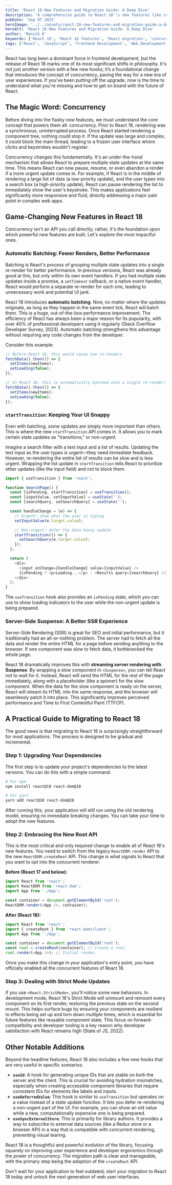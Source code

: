 ```yaml
---
title: 'React 18 New Features and Migration Guide: A Deep Dive'
description: 'A comprehensive guide to React 18''s new features like concurrency, automatic batching, and transitions. Learn how to migrate your app with our step-by-step guide.'
pubDate: 'Sep 07 2025'
heroImage: '../../assets/react-18-new-features-and-migration-guide-a-deep-dive.jpg'
heroAlt: 'React 18 New Features and Migration Guide: A Deep Dive'
author: 'Manish K'
keywords: ['React 18', 'React 18 features', 'React migration', 'concurrent rendering', 'automatic batching', 'useTransition', 'createRoot', 'React update']
tags: ['React', 'JavaScript', 'Frontend Development', 'Web Development', 'Tutorial']
---
```

React has long been a dominant force in frontend development, but the release of React 18 marks one of its most significant shifts in philosophy. It's not just another version with a few new hooks; it’s a foundational change that introduces the concept of concurrency, paving the way for a new era of user experiences. If you've been putting off the upgrade, now is the time to understand what you're missing and how to get on board with the future of React.

## The Magic Word: Concurrency

Before diving into the flashy new features, we must understand the core concept that powers them all: concurrency. Prior to React 18, rendering was a synchronous, uninterrupted process. Once React started rendering a component tree, nothing could stop it. If the update was large and complex, it could block the main thread, leading to a frozen user interface where clicks and keystrokes wouldn't register.

Concurrency changes this fundamentally. It's an under-the-hood mechanism that allows React to prepare multiple state updates at the same time. This means React can now pause, resume, or even abandon a render if a more urgent update comes in. For example, if React is in the middle of rendering a large list of data (a low-priority update), and the user types into a search box (a high-priority update), React can pause rendering the list to immediately show the user's keystroke. This makes applications feel significantly more responsive and fluid, directly addressing a major pain point in complex web apps.

## Game-Changing New Features in React 18

Concurrency isn't an API you call directly; rather, it's the foundation upon which powerful new features are built. Let's explore the most impactful ones.

### Automatic Batching: Fewer Renders, Better Performance

Batching is React's process of grouping multiple state updates into a single re-render for better performance. In previous versions, React was already good at this, but only within its own event handlers. If you had multiple state updates inside a promise, a `setTimeout` callback, or a native event handler, React would perform a separate re-render for each one, leading to unnecessary work and potential UI jank.

React 18 introduces **automatic batching**. Now, no matter where the updates originate, as long as they happen in the same event tick, React will batch them. This is a huge, out-of-the-box performance improvement. The efficiency of React has always been a major reason for its popularity, with over 40% of professional developers using it regularly (Stack Overflow Developer Survey, 2023). Automatic batching strengthens this advantage without requiring any code changes from the developer.

Consider this example:

```javascript
// Before React 18, this would cause two re-renders
fetchData().then(() => {
  setItems(newItems);
  setLoading(false);
});

// In React 18, this is automatically batched into a single re-render!
fetchData().then(() => {
  setItems(newItems);
  setLoading(false);
});
```

### `startTransition`: Keeping Your UI Snappy

Even with batching, some updates are simply more important than others. This is where the new `startTransition` API comes in. It allows you to mark certain state updates as "transitions," or non-urgent.

Imagine a search filter with a text input and a list of results. Updating the text input as the user types is urgent—they need immediate feedback. However, re-rendering the entire list of results can be slow and is less urgent. Wrapping the list update in `startTransition` tells React to prioritize other updates (like the input field) and not to block them.

```javascript
import { useTransition } from 'react';

function SearchPage() {
  const [isPending, startTransition] = useTransition();
  const [inputValue, setInputValue] = useState('');
  const [searchQuery, setSearchQuery] = useState('');

  const handleChange = (e) => {
    // Urgent: show what the user is typing
    setInputValue(e.target.value);

    // Non-urgent: defer the data-heavy update
    startTransition(() => {
      setSearchQuery(e.target.value);
    });
  };

  return (
    <div>
      <input onChange={handleChange} value={inputValue} />
      {isPending ? <p>Loading...</p> : <Results query={searchQuery} />}
    </div>
  );
}
```

The `useTransition` hook also provides an `isPending` state, which you can use to show loading indicators to the user while the non-urgent update is being prepared.

### Server-Side Suspense: A Better SSR Experience

Server-Side Rendering (SSR) is great for SEO and initial performance, but it traditionally had an all-or-nothing problem. The server had to fetch all the data and render the entire HTML for a page before sending anything to the browser. If one component was slow to fetch data, it bottlenecked the whole page.

React 18 dramatically improves this with **streaming server rendering with Suspense**. By wrapping a slow component in `<Suspense>`, you can tell React not to wait for it. Instead, React will send the HTML for the rest of the page immediately, along with a placeholder (like a spinner) for the slow component. When the data for the slow component is ready on the server, React will stream its HTML into the same response, and the browser will seamlessly patch it into place. This significantly improves perceived performance and Time to First Contentful Paint (TTFCP).

## A Practical Guide to Migrating to React 18

The good news is that migrating to React 18 is surprisingly straightforward for most applications. The process is designed to be gradual and incremental.

### Step 1: Upgrading Your Dependencies

The first step is to update your project's dependencies to the latest versions. You can do this with a simple command:

```bash
# For npm
npm install react@18 react-dom@18

# For yarn
yarn add react@18 react-dom@18
```

After running this, your application will still run using the old rendering model, ensuring no immediate breaking changes. You can take your time to adopt the new features.

### Step 2: Embracing the New Root API

This is the most critical and only required change to enable all of React 18's new features. You need to switch from the legacy `ReactDOM.render` API to the new `ReactDOM.createRoot` API. This change is what signals to React that you want to opt into the concurrent renderer.

**Before (React 17 and below):**

```javascript
import React from 'react';
import ReactDOM from 'react-dom';
import App from './App';

const container = document.getElementById('root');
ReactDOM.render(<App />, container);
```

**After (React 18):**

```javascript
import React from 'react';
import { createRoot } from 'react-dom/client';
import App from './App';

const container = document.getElementById('root');
const root = createRoot(container); // Create a root.
root.render(<App />); // Initial render.
```

Once you make this change in your application's entry point, you have officially enabled all the concurrent features of React 18.

### Step 3: Dealing with Strict Mode Updates

If you use `<React.StrictMode>`, you'll notice some new behaviors. In development mode, React 18's Strict Mode will unmount and remount every component on its first render, restoring the previous state on the second mount. This helps surface bugs by ensuring your components are resilient to effects being set up and torn down multiple times, which is essential for future features like reusable component state. This focus on forward-compatibility and developer tooling is a key reason why developer satisfaction with React remains high (State of JS, 2022).

## Other Notable Additions

Beyond the headline features, React 18 also includes a few new hooks that are very useful in specific scenarios:

*   **`useId`**: A hook for generating unique IDs that are stable on both the server and the client. This is crucial for avoiding hydration mismatches, especially when creating accessible component libraries that require consistent IDs for elements like labels and inputs.
*   **`useDeferredValue`**: This hook is similar to `useTransition` but operates on a value instead of a state update function. It lets you defer re-rendering a non-urgent part of the UI. For example, you can show an old value while a new, computationally expensive one is being prepared.
*   **`useSyncExternalStore`**: This is primarily for library authors. It provides a way to subscribe to external data sources (like a Redux store or a browser API) in a way that is compatible with concurrent rendering, preventing visual tearing.

React 18 is a thoughtful and powerful evolution of the library, focusing squarely on improving user experience and developer ergonomics through the power of concurrency. The migration path is clear and manageable, with the primary step being the adoption of the `createRoot` API.

Don't wait for your application to feel outdated; start your migration to React 18 today and unlock the next generation of web user interfaces.

